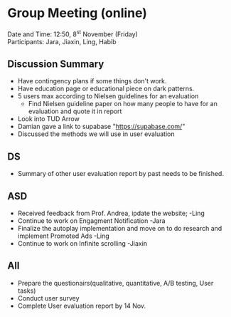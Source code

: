 # Group Meeting (online)

Date and Time: 12:50, 8<sup>st</sup> November (Friday)\
Participants: Jara, Jiaxin, Ling, Habib

## Discussion Summary

- Have contingency plans if some things don't work.
- Have education page or educational piece on dark patterns.
- 5 users max according to Nielsen guidelines for an evaluation
  - Find Nielsen guideline paper on how many people to have for an evaluation and quote it in report
- Look into TUD Arrow
- Damian gave a link to supabase "https://supabase.com/"
- Discussed the methods we will use in user evaluation

## DS

- Summary of other user evaluation report by past needs to be finished.

## ASD

- Received feedback from Prof. Andrea, ipdate the website; -Ling
- Continue to work on Engagment Notification -Jara
- Finalize the autoplay implementation and move on to do research and implement Promoted Ads -Ling
- Continue to work on Infinite scrolling -Jiaxin

## All

- Prepare the questionairs(qualitative, quantitative, A/B testing, User tasks)
- Conduct user survey
- Complete User evaluation report by 14 Nov.
